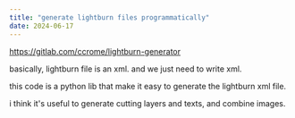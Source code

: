```yaml
---
title: "generate lightburn files programmatically"
date: 2024-06-17
---
```


<a href="https://gitlab.com/ccrome/lightburn-generator">https://gitlab.com/ccrome/lightburn-generator</a>

basically, lightburn file is an xml. and we just need to write xml.

this code is a python lib that make it easy to generate the lightburn xml file.

i think it's useful to generate cutting layers and texts, and combine images.
